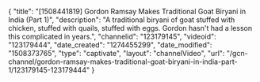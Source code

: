 {
    "title": "[1508441819] Gordon Ramsay Makes Traditional Goat Biryani in India (Part 1)",
    "description": "A traditional biryani of goat stuffed with chicken, stuffed with quails, stuffed with eggs. Gordon hasn't had a lesson this complicated in years.",
    "channelid": "123179145",
    "videoid": "123179444",
    "date_created": "1274455299",
    "date_modified": "1508373765",
    "type": "captivate",
    "layout": "channelVideo",
    "url": "\/gcn-channel\/gordon-ramsay-makes-traditional-goat-biryani-in-india-part-1\/123179145-123179444"
}